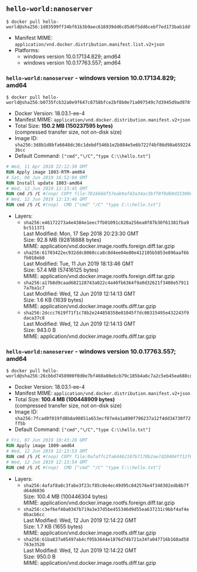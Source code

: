 ## `hello-world:nanoserver`

```console
$ docker pull hello-world@sha256:1d03599ff34bf61b3b9aec616939dd6c85d6f5dd6cebf7ed173bab1ddfbb26f9
```

-	Manifest MIME: `application/vnd.docker.distribution.manifest.list.v2+json`
-	Platforms:
	-	windows version 10.0.17134.829; amd64
	-	windows version 10.0.17763.557; amd64

### `hello-world:nanoserver` - windows version 10.0.17134.829; amd64

```console
$ docker pull hello-world@sha256:b0735fcb32a0e9f647c8758bfce2bf8b0e71a097549c7d3945d9ad978fd0dfec
```

-	Docker Version: 18.03.1-ee-4
-	Manifest MIME: `application/vnd.docker.distribution.manifest.v2+json`
-	Total Size: **150.2 MB (150237595 bytes)**  
	(compressed transfer size, not on-disk size)
-	Image ID: `sha256:3d8b1d8bfa6648dc36c1debdf546b1e2b884e5e6b722f4bf86d98a6592243bcc`
-	Default Command: `["cmd","\/C","type C:\\hello.txt"]`

```dockerfile
# Wed, 11 Apr 2018 22:12:30 GMT
RUN Apply image 1803-RTM-amd64
# Sat, 08 Jun 2019 16:52:04 GMT
RUN Install update 1803-amd64
# Wed, 12 Jun 2019 12:13:45 GMT
RUN cmd /S /C #(nop) COPY file:7b1666bf57eab9af43a34ac3bff0f0d60d153096912881d488e2dd82ff129a57 in C: 
# Wed, 12 Jun 2019 12:13:46 GMT
RUN cmd /S /C #(nop)  CMD ["cmd" "/C" "type C:\\hello.txt"]
```

-	Layers:
	-	`sha256:e46172273a4e4384e1eec7fb01091c828a256ea0f87b30f61381fba9bc511371`  
		Last Modified: Mon, 17 Sep 2018 20:23:30 GMT  
		Size: 92.8 MB (92818888 bytes)  
		MIME: application/vnd.docker.image.rootfs.foreign.diff.tar.gzip
	-	`sha256:61703422ec932ddc8860cca8c8d4ee04e80e412105b5853e896aaf6bfb018eb8`  
		Last Modified: Tue, 11 Jun 2019 18:13:46 GMT  
		Size: 57.4 MB (57416125 bytes)  
		MIME: application/vnd.docker.image.rootfs.foreign.diff.tar.gzip
	-	`sha256:a17b8d9caad682128743a022c4a40fb6364f9a0d32621f3408e579117a7ba1c7`  
		Last Modified: Wed, 12 Jun 2019 12:14:13 GMT  
		Size: 1.6 KB (1639 bytes)  
		MIME: application/vnd.docker.image.rootfs.diff.tar.gzip
	-	`sha256:2dccc7619f71f1c78b2e244858358e01045f7dc08315495e432243f9daca37c8`  
		Last Modified: Wed, 12 Jun 2019 12:14:13 GMT  
		Size: 943.0 B  
		MIME: application/vnd.docker.image.rootfs.diff.tar.gzip

### `hello-world:nanoserver` - windows version 10.0.17763.557; amd64

```console
$ docker pull hello-world@sha256:26cbbd7458900f0d0e7bf460a08ebcb79c185b4a6c7a2c5eb45ea688cd7140c2
```

-	Docker Version: 18.03.1-ee-4
-	Manifest MIME: `application/vnd.docker.distribution.manifest.v2+json`
-	Total Size: **100.4 MB (100448909 bytes)**  
	(compressed transfer size, not on-disk size)
-	Image ID: `sha256:7fcad0f019fd8b8a90851a653ecf07e4a1a890f706237a12f4dd34730f72ff5b`
-	Default Command: `["cmd","\/C","type C:\\hello.txt"]`

```dockerfile
# Fri, 07 Jun 2019 10:43:28 GMT
RUN Apply image 1809-amd64
# Wed, 12 Jun 2019 12:13:53 GMT
RUN cmd /S /C #(nop) COPY file:0afaffc2fa64462107b7178b2ae7d20404ff12f637eabe3a8046192b9d9a0338 in C: 
# Wed, 12 Jun 2019 12:13:54 GMT
RUN cmd /S /C #(nop)  CMD ["cmd" "/C" "type C:\\hello.txt"]
```

-	Layers:
	-	`sha256:4afaf8a8c3fabe3f23cf85c8e4ec49d95c842576e4f348302edb8b7fd64d6036`  
		Size: 100.4 MB (100446304 bytes)  
		MIME: application/vnd.docker.image.rootfs.foreign.diff.tar.gzip
	-	`sha256:c3ef6ef40a0347b719a3e37d5be455346d9d55ea637231c9bbf4af4e0bacb6cc`  
		Last Modified: Wed, 12 Jun 2019 12:14:22 GMT  
		Size: 1.7 KB (1655 bytes)  
		MIME: application/vnd.docker.image.rootfs.diff.tar.gzip
	-	`sha256:61ba837a05497ab4cf95b3644e1876d74b721a34fa047716b168ad58763e3520`  
		Last Modified: Wed, 12 Jun 2019 12:14:22 GMT  
		Size: 950.0 B  
		MIME: application/vnd.docker.image.rootfs.diff.tar.gzip
